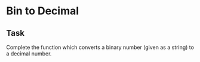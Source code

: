 # Bin to Decimal

## Task
Complete the function which converts a binary number (given as a string) to a decimal number.

